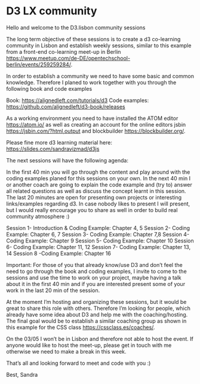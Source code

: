 # D3 LX community

Hello and welcome to the D3.lisbon community sessions

The long term objective of these sessions is to create a d3 co-learning community in Lisbon and establish weekly sessions, similar to this example from a front-end co-learning meet-up in Berlin https://www.meetup.com/de-DE/opentechschool-berlin/events/259259284/.

In order to establish a community we need to have some basic and common knowledge.
Therefore I planed to work together with you through the following book and code examples

Book: https://alignedleft.com/tutorials/d3
Code examples: https://github.com/alignedleft/d3-book/releases

As a working environment you need to have installed the ATOM editor https://atom.io/ as well as creating an account for the online editors jsbin https://jsbin.com/?html,output and blockbuilder https://blockbuilder.org/.

Please fine more d3 learning material here: https://slides.com/sandravizmad/d3js

The next sessions will have the following agenda:

In the first 40 min you will go through the content and play around with the coding 			examples planed for this sessions on your own.
In the next 40 min I or another coach are going to explain the code example and (try to) 			answer all related questions as well as discuss the concept learnt in this session.
The last 20 minutes are open for presenting own projects or interesting links/examples 			regarding d3. In case nobody likes to present I will present, but I would really encourage 		you to share as well in order to build real community atmosphere :)

Session 1- Introduction & Coding Example: Chapter 4, 5
Session 2- Coding Example: Chapter 6, 7
Session 3- Coding Example: Chapter 7,8
Session 4- Coding Example: Chapter 9
Session 5- Coding Example: Chapter 10
Session 6- Coding Example: Chapter 11, 12
Session 7- Coding Example: Chapter 13, 14
Session 8 -Coding Example: Chapter 16

Important: For those of you that already know/use D3 and don’t feel the need to go through the book and coding examples, I invite to come to the sessions and use the time to work on your project, maybe having a talk about it in the first 40 min and if you are interested present some of your work in the last 20 min of the session.

At the moment I’m hosting and organizing these sessions, but it would be great to share this role with others. Therefore I’m looking for people, which already have some idea about D3 and help me with the coaching/hosting. The final goal would be to establish a similar coaching group as shown in this example for the CSS class https://cssclass.es/coaches/.

On the 03/05 I won’t be in Lisbon and therefore not able to host the event. If anyone would like to host the meet-up, please get in touch with me otherwise we need to make a break in this week.

That’s all and looking forward to meet and code with you :)

Best,
Sandra
